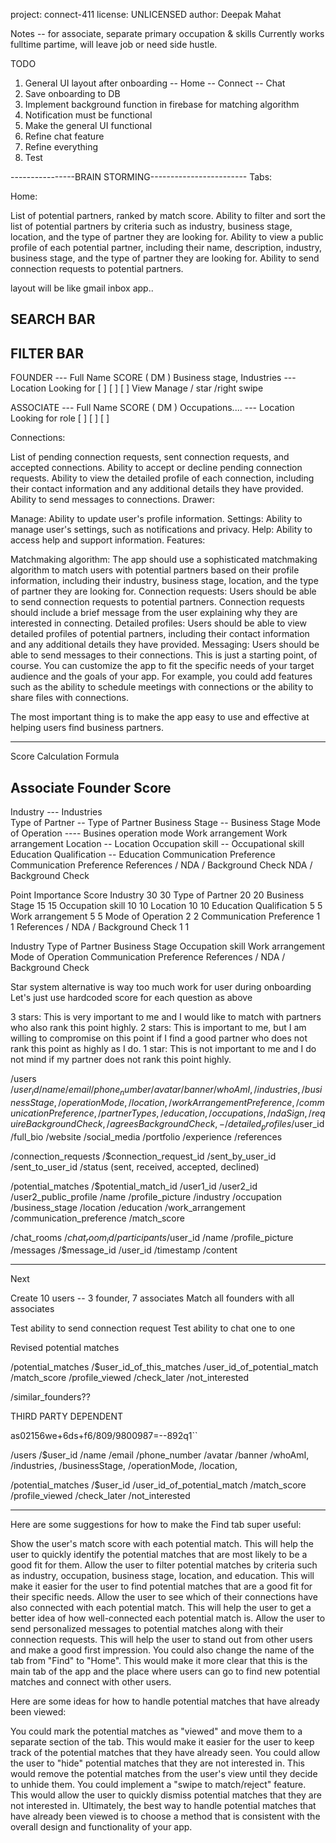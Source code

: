 project: connect-411
license: UNLICENSED
author: Deepak Mahat

Notes -- for associate, separate primary occupation & skills
Currently works fulltime partime, will leave job or need side hustle.


TODO

1. General UI layout after onboarding
 -- Home
 -- Connect
 -- Chat
2. Save onboarding to DB
3. Implement background function in firebase for matching algorithm 
4. Notification must be functional
5. Make the general UI functional
6. Refine chat feature
7. Refine everything
8. Test

----------------BRAIN STORMING------------------------
Tabs:

Home:

List of potential partners, ranked by match score.
Ability to filter and sort the list of potential partners by criteria such as industry, business stage, location, and the type of partner they are looking for.
Ability to view a public profile of each potential partner, including their name, description, industry, business stage, and the type of partner they are looking for.
Ability to send connection requests to potential partners.

layout will be like gmail inbox app..

SEARCH BAR 
-----------------------------------------------
FILTER BAR
-----------------------------------------------

FOUNDER
  ---     Full Name                         SCORE
(  DM )  Business stage, Industries
  ---    Location
        Looking for [ ] [ ] [ ]                View Manage / star /right swipe 



ASSOCIATE
  ---     Full Name                         SCORE
(  DM )  Occupations....
  ---    Location
        Looking for role [ ] [ ] [ ]




Connections:

List of pending connection requests, sent connection requests, and accepted connections.
Ability to accept or decline pending connection requests.
Ability to view the detailed profile of each connection, including their contact information and any additional details they have provided.
Ability to send messages to connections.
Drawer:

Manage: Ability to update user's profile information.
Settings: Ability to manage user's settings, such as notifications and privacy.
Help: Ability to access help and support information.
Features:

Matchmaking algorithm: The app should use a sophisticated matchmaking algorithm to match users with potential partners based on their profile information, including their industry, business stage, location, and the type of partner they are looking for.
Connection requests: Users should be able to send connection requests to potential partners. Connection requests should include a brief message from the user explaining why they are interested in connecting.
Detailed profiles: Users should be able to view detailed profiles of potential partners, including their contact information and any additional details they have provided.
Messaging: Users should be able to send messages to their connections.
This is just a starting point, of course. You can customize the app to fit the specific needs of your target audience and the goals of your app. For example, you could add features such as the ability to schedule meetings with connections or the ability to share files with connections.

The most important thing is to make the app easy to use and effective at helping users find business partners.

***************************
Score Calculation Formula

Associate                                       Founder                         Score                                            
----------------------------------------------------------------------------------------
Industry ---                                    Industries                                                                             
Type of Partner --                              Type of Partner
Business Stage --                               Business Stage
Mode of Operation ----                          Busines operation mode
Work arrangement                                Work arrangement
Location --                                     Location
Occupation skill --                             Occupational skill
Education Qualification --                      Education
Communication Preference                        Communication Preference
References / NDA / Background Check             NDA / Background Check

Point	Importance	Score
Industry	30	30
Type of Partner	20	20
Business Stage	15	15
Occupation skill	10	10
Location	10	10
Education Qualification	5	5
Work arrangement	5	5
Mode of Operation	2	2
Communication Preference	1	1
References / NDA / Background Check	1	1

Industry
Type of Partner
Business Stage
Occupation skill
Work arrangement
Mode of Operation
Communication Preference
References / NDA / Background Check

Star system alternative is way too much work for user during onboarding
Let's just use hardcoded score for each question as above

3 stars: This is very important to me and I would like to match with partners who also rank this point highly.
2 stars: This is important to me, but I am willing to compromise on this point if I find a good partner who does not rank this point as highly as I do.
1 star: This is not important to me and I do not mind if my partner does not rank this point highly.


/users
  /$user_id
    /name
    /email
    /phone_number
    /avatar
    /banner
    /whoAmI,
    /industries,
    /businessStage,
    /operationMode,
    /location,
    /workArrangementPreference,
    /communicationPreference,
    /partnerTypes,
    /education,
    /occupations,
    /ndaSign,
    /requireBackgroundCheck,
    /agreesBackgroundCheck,
    -
/detailed_profiles
  /$user_id
    /full_bio
    /website
    /social_media
    /portfolio
    /experience
    /references

/connection_requests
  /$connection_request_id
    /sent_by_user_id
    /sent_to_user_id
    /status (sent, received, accepted, declined)

/potential_matches
  /$potential_match_id
    /user1_id
    /user2_id
    /user2_public_profile
      /name
      /profile_picture
      /industry
      /occupation
      /business_stage
      /location
      /education
      /work_arrangement
      /communication_preference
    /match_score

/chat_rooms
  /$chat_room_id
    /participants
      /$user_id
        /name
        /profile_picture
    /messages
      /$message_id
        /user_id
        /timestamp
        /content



---------------------------
Next

Create 10 users -- 3 founder, 7 associates
Match all founders with all associates

Test ability to send connection request
Test ability to chat one to one


Revised potential matches

/potential_matches
  /$user_id_of_this_matches
    /user_id_of_potential_match
        /match_score
        /profile_viewed
        /check_later
        /not_interested

/similar_founders??



THIRD PARTY DEPENDENT

as02156we+6ds+f6/809/9800987=--892q1``

/users
  /$user_id
    /name
    /email
    /phone_number
    /avatar
    /banner
    /whoAmI,
    /industries,
    /businessStage,
    /operationMode,
    /location,

  /potential_matches
    /$user_id
      /user_id_of_potential_match
          /match_score
          /profile_viewed
          /check_later
          /not_interested



---------------------------------------------

Here are some suggestions for how to make the Find tab super useful:

Show the user's match score with each potential match. This will help the user to quickly identify the potential matches that are most likely to be a good fit for them.
Allow the user to filter potential matches by criteria such as industry, occupation, business stage, location, and education. This will make it easier for the user to find potential matches that are a good fit for their specific needs.
Allow the user to see which of their connections have also connected with each potential match. This will help the user to get a better idea of how well-connected each potential match is.
Allow the user to send personalized messages to potential matches along with their connection requests. This will help the user to stand out from other users and make a good first impression.
You could also change the name of the tab from "Find" to "Home". This would make it more clear that this is the main tab of the app and the place where users can go to find new potential matches and connect with other users.

Here are some ideas for how to handle potential matches that have already been viewed:

You could mark the potential matches as "viewed" and move them to a separate section of the tab. This would make it easier for the user to keep track of the potential matches that they have already seen.
You could allow the user to "hide" potential matches that they are not interested in. This would remove the potential matches from the user's view until they decide to unhide them.
You could implement a "swipe to match/reject" feature. This would allow the user to quickly dismiss potential matches that they are not interested in.
Ultimately, the best way to handle potential matches that have already been viewed is to choose a method that is consistent with the overall design and functionality of your app.